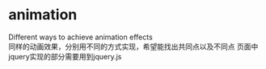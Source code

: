 # animation
Different ways to achieve animation effects  
同样的动画效果，分别用不同的方式实现，希望能找出共同点以及不同点
页面中jquery实现的部分需要用到jquery.js
